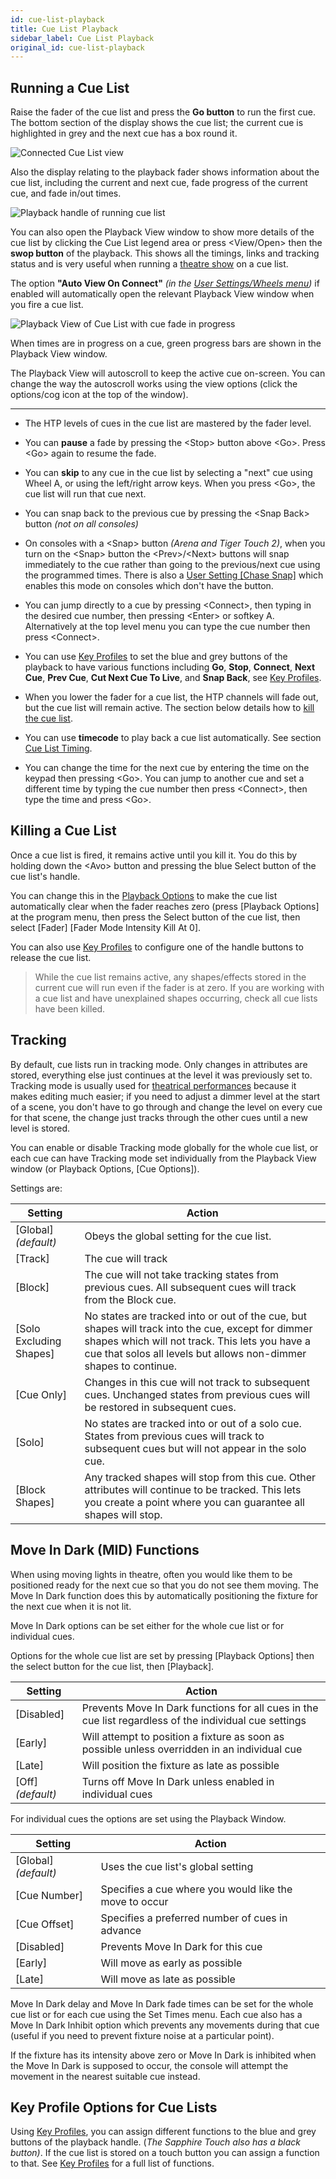 ```yaml
---
id: cue-list-playback
title: Cue List Playback
sidebar_label: Cue List Playback
original_id: cue-list-playback
---
```


Running a Cue List
------------------

Raise the fader of the cue list and press the **Go button** to run the first
cue. The bottom section of the display shows the cue list; the current
cue is highlighted in grey and the next cue has a box round it.

![Connected Cue List view](/docs/images/Connected-Cue-List-view.png)

Also the display relating to the playback fader shows information about
the cue list, including the current and next cue, fade progress of the
current cue, and fade in/out times.

![Playback handle of running cue list](/docs/images/Playback-handle-of-running-cue-list.png)

You can also open the Playback View window to show more details of the
cue list by clicking the Cue List legend area or press \<View/Open\>
then the **swop button** of the playback. This shows all the timings, links
and tracking status and is very useful when running a [theatre show](theatre-programming.md) on a
cue list.

The option **"Auto View On Connect"** *(in the [User Settings/Wheels menu](../system-settings/user-settings.md#auto-view-on-connect))* if
enabled will automatically open the relevant Playback View window when
you fire a cue list.

![Playback View of Cue List with cue fade in progress](/docs/images/Playback-View-of-Cue-List-with-cue-fade-in-progress.png)

When times are in progress on a cue, green progress bars are shown in
the Playback View window.

The Playback View will autoscroll to keep the active cue on-screen. You
can change the way the autoscroll works using the view options (click
the options/cog icon at the top of the window).

---

-   The HTP levels of cues in the cue list are mastered by the fader level.

-   You can **pause** a fade by pressing the \<Stop\> button above \<Go\>.
    Press \<Go\> again to resume the fade.

-   You can **skip** to any cue in the cue list by selecting a "next" cue
    using Wheel A, or using the left/right arrow keys. When you press
    \<Go\>, the cue list will run that cue next.

-   You can snap back to the previous cue by pressing the \<Snap Back\>
    button *(not on all consoles)*

-   On consoles with a \<Snap\> button *(Arena and Tiger Touch 2)*, when
    you turn on the \<Snap\> button the \<Prev\>/\<Next\> buttons will
    snap immediately to the cue rather than going to the previous/next
    cue using the programmed times. There is also a 
    [User Setting \[Chase Snap\]](../system-settings/user-settings.md#chase-snap)
    which enables this mode on consoles which don't have the
    button.

-   You can jump directly to a cue by pressing \<Connect\>, then typing
    in the desired cue number, then pressing \<Enter\> or softkey A.
    Alternatively at the top level menu you can type the cue number then
    press \<Connect\>.

-   You can use [Key Profiles](../system-settings/key-profiles.md) to set the blue and grey buttons of the
    playback to have various functions including **Go**, **Stop**, **Connect**, **Next
    Cue**, **Prev Cue**, **Cut Next Cue To Live**, and **Snap Back**, see [Key Profiles](../system-settings/key-profiles.md#cue-lists).

-   When you lower the fader for a cue list, the HTP channels will fade
    out, but the cue list will remain active. The section below details
    how to [kill the cue list](#killing-a-cue-list).

-   You can use **timecode** to play back a cue list automatically. See
    section [Cue List Timing](cue-list-timing.md#running-a-cue-list-to-timecode).

-   You can change the time for the next cue by entering the time on the
    keypad then pressing \<Go\>. You can jump to another cue and set a
    different time by typing the cue number then press \<Connect\>, then
    type the time and press \<Go\>.

Killing a Cue List
------------------

Once a cue list is fired, it remains active until you kill it. You do
this by holding down the \<Avo\> button and pressing the blue Select
button of the cue list's handle.

You can change this in the [Playback Options](../cues/playback-options.md) to make the cue list
automatically clear when the fader reaches zero (press \[Playback
Options\] at the program menu, then press the Select button of the cue
list, then select \[Fader\] \[Fader Mode Intensity Kill At 0\].

You can also use [Key Profiles](../system-settings/key-profiles.md#cue-lists) to configure one of the handle buttons to
release the cue list.

> While the cue list remains active, any shapes/effects stored in the current cue will run even if the fader is at zero. If you are working with a cue list and have unexplained shapes occurring, check all cue lists have been killed.

Tracking
--------

[](https://youtu.be/B2fTri0G2-A?t=20 "Tracking in Cuelists")

By default, cue lists run in tracking mode. Only changes in attributes
are stored, everything else just continues at the level it was
previously set to. Tracking mode is usually used for [theatrical
performances](theatre-programming.md) because it makes editing much easier; if you need to adjust
a dimmer level at the start of a scene, you don't have to go through and
change the level on every cue for that scene, the change just tracks
through the other cues until a new level is stored.

You can enable or disable Tracking mode globally for the whole cue list,
or each cue can have Tracking mode set individually from the Playback
View window (or Playback Options, \[Cue Options\]).

Settings are:

Setting | Action
--- | ---
\[Global\] *(default)* | Obeys the global setting for the cue list.
\[Track\] | The cue will track
\[Block\] | The cue will not take tracking states from previous cues. All subsequent cues will track from the Block cue.
\[Solo Excluding Shapes\] | No states are tracked into or out of the cue, but shapes will track into the cue, except for dimmer shapes which will not track. This lets you have a cue that solos all levels but allows non-dimmer shapes to continue.
\[Cue Only\] | Changes in this cue will not track to subsequent cues. Unchanged states from previous cues will be restored in subsequent cues.
\[Solo\] | No states are tracked into or out of a solo cue. States from previous cues will track to subsequent cues but will not appear in the solo cue.
\[Block Shapes\] | Any tracked shapes will stop from this cue. Other attributes will continue to be tracked. This lets you create a point where you can guarantee all shapes will stop.

Move In Dark (MID) Functions
----------------------------

When using moving lights in theatre, often you would like them to be
positioned ready for the next cue so that you do not see them moving.
The Move In Dark function does this by automatically positioning the
fixture for the next cue when it is not lit.

Move In Dark options can be set either for the whole cue list or for
individual cues.

Options for the whole cue list are set by pressing \[Playback Options\]
then the select button for the cue list, then \[Playback\].

Setting | Action
---|---
\[Disabled\] | Prevents Move In Dark functions for all cues in the cue list regardless of the individual cue settings
\[Early\] | Will attempt to position a fixture as soon as possible unless overridden in an individual cue
\[Late\] | Will position the fixture as late as possible
\[Off\] *(default)* | Turns off Move In Dark unless enabled in individual cues

For individual cues the options are set using the Playback Window.

Setting | Action
---|---
\[Global\] *(default)* | Uses the cue list's global setting
\[Cue Number\] | Specifies a cue where you would like the move to occur
\[Cue Offset\] | Specifies a preferred number of cues in advance
\[Disabled\] | Prevents Move In Dark for this cue
\[Early\] | Will move as early as possible
\[Late\] | Will move as late as possible

Move In Dark delay and Move In Dark fade times can be set for the
whole cue list or for each cue using the Set Times menu. Each cue
also has a Move In Dark Inhibit option which prevents any movements
during that cue (useful if you need to prevent fixture noise at a
particular point).

If the fixture has its intensity above zero or Move In Dark is
inhibited when the Move In Dark is supposed to occur, the console
will attempt the movement in the nearest suitable cue instead.

Key Profile Options for Cue Lists
---------------------------------

Using [Key Profiles](../system-settings/key-profiles.md), you can assign different functions to the blue and
grey buttons of the playback handle. (*The Sapphire Touch also has a
black button)*. If the cue list is stored on a touch button you can
assign a function to that. See [Key Profiles](../system-settings/key-profiles.md#cue-lists) for a full list of functions.
